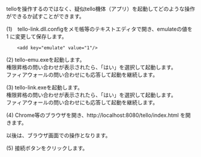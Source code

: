 telloを操作するのではなく、疑似tello機体（アプリ）を起動してどのような操作ができるか試すことができます。

(1)　tello-link.dll.configをメモ帳等のテキストエディタで開き、emulateの値を 1 に変更して保存します。

```
	<add key="emulate" value="1"/>
```

(2) tello-emu.exeを起動します。<br>権限昇格の問い合わせが表示されたら、「はい」を選択して起動します。<br>ファィアウォールの問い合わせにも応答して起動を継続します。

(3) tello-link.exeを起動します。<br>権限昇格の問い合わせが表示されたら、「はい」を選択して起動します。<br>ファィアウォールの問い合わせにも応答して起動を継続します。

(4) Chrome等のブラウザを開き、http://localhost:8080/tello/index.html を開きます。

以後は、ブラウザ画面での操作となります。

(5) 接続ボタンをクリックします。

